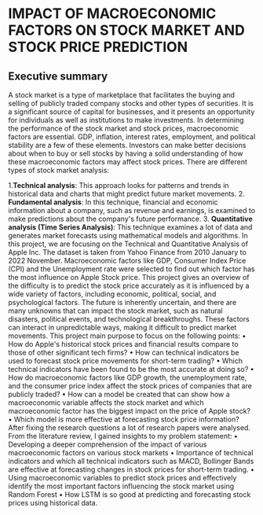 # **IMPACT OF MACROECONOMIC FACTORS ON STOCK MARKET AND STOCK PRICE PREDICTION**

## **Executive summary**

A stock market is a type of marketplace that facilitates the buying and selling of publicly traded company stocks and other types of securities. It is a significant source of capital for businesses, and it presents an opportunity for individuals as well as institutions to make investments. In determining the performance of the stock market and stock prices, macroeconomic factors are essential. GDP, inflation, interest rates, employment, and political stability are a few of these elements. Investors can make better decisions about when to buy or sell stocks by having a solid understanding of how these macroeconomic factors may affect stock prices. There are different types of stock market analysis: 

1.**Technical analysis**: This approach looks for patterns and trends in historical data and charts that might predict future market movements.
2. **Fundamental analysis**: In this technique, financial and economic information about a company, such as revenue and earnings, is examined to make predictions about the company's future performance.
3. **Quantitative analysis (Time Series Analysis)**: This technique examines a lot of data and generates market forecasts using mathematical models and algorithms.
In this project, we are focusing on the Technical and Quantitative Analysis of Apple Inc. The dataset is taken from Yahoo Finance from 2010 January to 2022 November. Macroeconomic factors like GDP, Consumer Index Price (CPI) and the  Unemployment rate were selected to find out which factor has the most influence on Apple Stock price.
This project gives an overview of the difficulty is to predict the stock price accurately as it is influenced by a wide variety of factors, including economic, political, social, and psychological factors. The future is inherently uncertain, and there are many unknowns that can impact the stock market, such as natural disasters, political events, and technological breakthroughs. These factors can interact in unpredictable ways, making it difficult to predict market movements.
This project main purpose to focus on the following points:
•	 How do Apple's historical stock prices and financial results compare to those of other significant tech firms?
•	How can technical indicators be used to forecast stock price movements for short-term trading? • Which technical indicators have been found to be the most accurate at doing so?
•	 How do macroeconomic factors like GDP growth, the unemployment rate, and the consumer price index affect the stock prices of companies that are publicly traded?
•	How can a model be created that can show how a macroeconomic variable affects the stock market and which macroeconomic factor has the biggest impact on the price of Apple stock?
•	Which model is more effective at forecasting stock price information?
After fixing the research questions a lot of research papers were analysed. From the literature review, I gained insights to my problem statement: 
•	Developing a deeper comprehension of the impact of various macroeconomic factors on various stock markets
•	Importance of technical indicators and which all technical indicators such as MACD, Bollinger Bands are effective at forecasting changes in stock prices for short-term trading.
•	Using macroeconomic variables to predict stock prices and effectively identify the most important factors influencing the stock market using Random Forest
•	How LSTM is so good at predicting and forecasting stock prices using historical data.

